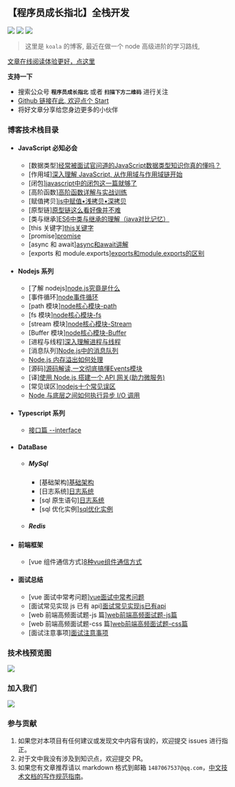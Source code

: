 ## 【程序员成长指北】全栈开发

[<img src="https://img.shields.io/badge/%E6%8E%98%E9%87%91-7k-42b983.svg">](https://juejin.im/user/5cf288385188254abb110e3b)
[<img src="https://img.shields.io/badge/思否-2.5k-42b983.svg">](https://segmentfault.com/u/na_5a545653c24d9)
[<img src="https://img.shields.io/badge/慕课-认证作者-42b983.svg">](https://segmentfault.com/u/na_5a545653c24d9)

> 这里是 `koala` 的博客, 最近在做一个 node 高级进阶的学习路线,

[文章在线阅读体验更好，点这里](http://www.inode.club)

**支持一下**

- 搜索公众号 **`程序员成长指北`** 或者 **`扫描下方二维码`** 进行关注
- [Github 链接在此, 欢迎点个 Start](https://github.com/koala-coding/goodBlog)
- 将好文章分享给您身边更多的小伙伴

### 博客技术栈目录

- #### JavaScript 必知必会

  - [数据类型][经常被面试官问道的JavaScript数据类型知识你真的懂吗？](/docs/webframe/javascript/datatype.md)
  - [作用域][深入理解 JavaScript, 从作用域与作用域链开始](/docs/webframe/javascript/scoped.md)
  - [闭包][javascript中的闭包这一篇就够了](/docs/javascript/webframe/closure.md)
  - [高阶函数][高阶函数详解与实战训练](/docs/webframe/javascript/higherFunc.md)
  - [赋值拷贝][js中赋值•浅拷贝•深拷贝](/docs/webframe/javascript/copy.md)
  - [原型链][原型链这么看好像并不难](/docs/webframe/javascript/prototype.md)
  - [类与继承][ES6中类与继承的理解（java对比记忆）](/docs/webframe/es6/classInherit.md)
  - [this 关键字][this关键字](/docs/webframe/javascript/this.md)
  - [promise][promise](/docs/webframe/es6/promise.md)
  - [async 和 await][async和await讲解](/docs/webframe/es6/async-await.md)
  - [exports 和 module.exports][exports和module.exports的区别](/docs/webframe/javascript/exports.md)

- #### Nodejs 系列
  - [了解 nodejs][node.js究竟是什么](/docs/node/what.md)
  - [事件循环][node事件循环](/docs/node/eventLoop.md)
  - [path 模块][node核心模块-path](/docs/node/path.md)
  - [fs 模块][node核心模块-fs](/docs/node/fs.md)
  - [stream 模块][node核心模块-Stream](/docs/node/stream.md)
  - [Buffer 模块][node核心模块-Buffer](/docs/node/buffer.md)
  - [进程与线程][深入理解进程与线程](/docs/node/processAndThread.md)
  - [消息队列][Node.js中的消息队列](/docs/node/queue.md)
  - [Node.js 内存溢出如何处理](/docs/node/overflow.md)
  - [源码][源码解读,一文彻底搞懂Events模块](/docs/node/events.md)
  - [译][使用 Node.js 搭建一个 API 网关(助力微服务)](/docs/node/APIGateway.md)
  - [常见误区][nodejs十个常见误区](/docs/node/errors.md)
  - [Node 与底层之间如何执行异步 I/O 调用](/docs/node/AsyncIO.md)
- #### Typescript 系列

  - [接口篇 --interface](/docs/typescript/interface.md)

- #### DataBase
  - ##### MySql
    - [基础架构][基础架构](/docs/database/mysql/baseFrame.md)
    - [日志系统][日志系统](/docs/database/mysql/logSystem.md)
    - [sql 原生语句][日志系统](/docs/database/mysql/sql.md)
    - [sql 优化实例][sql优化实例](/docs/database/mysql/optimize.md)
  - ##### Redis
- #### 前端框架
  - [vue 组件通信方式][8种vue组件通信方式](/docs/webframe/vue/messageWays.md)
- #### 面试总结
  - [vue 面试中常考问题][vue面试中常考问题](/docs/interview/vue.md)
  - [面试常见实现 js 已有 api][面试常见实现js已有api](/docs/interview/rewriteJs.md)
  - [web 前端高频面试题-js 篇][web前端高频面试题-js篇](/docs/interview/js10.md)
  - [web 前端高频面试题-css 篇][web前端高频面试题-css篇](/docs/interview/css.md)
  - [面试注意事项][面试注意事项](/docs/interview/notes.md)

### 技术栈预览图

![](http://img.xiaogangzai.cn/way.jpg)

### 加入我们

![](http://img.xiaogangzai.cn/follow.gif)

### 参与贡献

1. 如果您对本项目有任何建议或发现文中内容有误的，欢迎提交 issues 进行指正。
2. 对于文中我没有涉及到知识点，欢迎提交 PR。
3. 如果您有文章推荐请以 markdown 格式到邮箱 `1487067537@qq.com`，[中文技术文档的写作规范指南](https://github.com/ruanyf/document-style-guide)。
